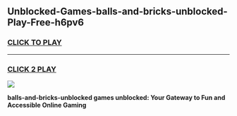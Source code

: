 
## Unblocked-Games-balls-and-bricks-unblocked-Play-Free-h6pv6
<h3>
<a href="https://premium76.site?title=balls-and-bricks-unblocked&ref=10A">CLICK TO PLAY</a></h3>
<hr>

<h3>
<a href="https://premium76.site?title=balls-and-bricks-unblocked&ref=10A">CLICK 2 PLAY</a>
  
</h3>

<a href="https://premium76.site?title=balls-and-bricks-unblocked&ref=10A"><img src="https://clearcache.store/games.png"></a>


**balls-and-bricks-unblocked games unblocked: Your Gateway to Fun and Accessible Online Gaming**
